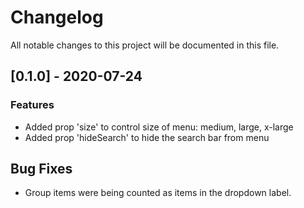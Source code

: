 # Changelog
All notable changes to this project will be documented in this file.

## [0.1.0] - 2020-07-24
### Features
- Added prop 'size' to control size of menu: medium, large, x-large
- Added prop 'hideSearch' to hide the search bar from menu

## Bug Fixes
- Group items were being counted as items in the dropdown label.
